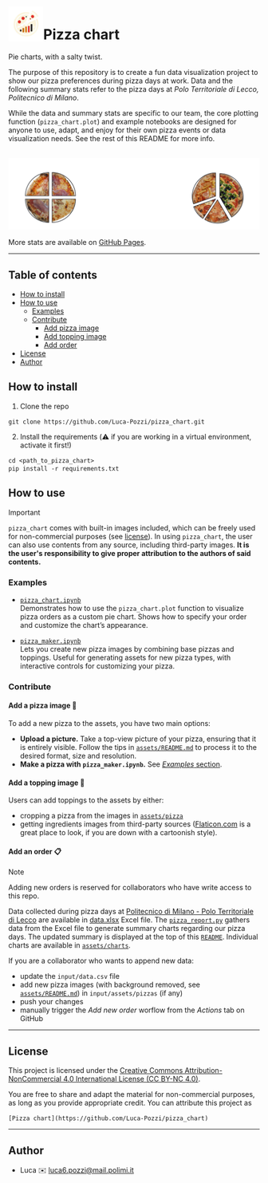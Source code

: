 <img align="left" height="70" src="./assets/logo/logo.png" />

# Pizza chart

Pie charts, with a salty twist.

The purpose of this repository is to create a fun data visualization project to show our pizza preferences during pizza days at work. 
Data and the following summary stats refer to the pizza days at *Polo Territoriale di Lecco, Politecnico di Milano*.

While the data and summary stats are specific to our team, the core plotting function (`pizza_chart.plot`) and example notebooks are designed for anyone to use, adapt, and enjoy for their own pizza events or data visualization needs. See the rest of this README for more info.


<!-- Adaptation to color scheme taken from https://stackoverflow.com/questions/65413712/changing-readme-md-image-display-conditional-to-github-light-mode-dark-mode -->
<br />
<picture>
  <source media="(prefers-color-scheme: dark)" srcset="https://github.com/Luca-Pozzi/pizza_chart/raw/master/assets/charts/summary_dark.png">
  <source media="(prefers-color-scheme: light)" srcset="https://github.com/Luca-Pozzi/pizza_chart/raw/master/assets/charts/summary_light.png">
  <img alt="Summary charts of pizza days at WE-COBOT in either dark or light mode adapting to selected color scheme" src="./assets/charts/summary_dark.png">
</picture>
<br />

More stats are available on [GitHub Pages](https://luca-pozzi.github.io/pizza_chart/).

---

## Table of contents
* [How to install](#how-to-install)
* [How to use](#how-to-use)
  * [Examples](#examples)
  * [Contribute](#contribute)
    * [Add pizza image](#add-a-pizza-image-)
    * [Add topping image](#add-a-topping-image-)
    * [Add order](#add-an-order-)
* [License](#license)
* [Author](#author)

## How to install
1. Clone the repo
  ```
  git clone https://github.com/Luca-Pozzi/pizza_chart.git
  ```
2. Install the requirements (:warning: if you are working in a virtual environment, activate it first!)
  ```
  cd <path_to_pizza_chart>
  pip install -r requirements.txt
  ```

## How to use

> [!IMPORTANT]
> `pizza_chart` comes with built-in images included, which can be freely used for non-commercial purposes (see [license](./LICENSE)).
> In using `pizza_chart`, the user can also use contents from any source, including third-party images. **It is the user's responsibility to give proper attribution to the authors of said contents.**

### Examples
* [`pizza_chart.ipynb`](./examples/pizza_chart.ipynb)
<br>Demonstrates how to use the `pizza_chart.plot` function to visualize pizza orders as a custom pie chart. Shows how to specify your order and customize the chart’s appearance.

* [`pizza_maker.ipynb`](./examples/pizza_maker.ipynb)
<br>Lets you create new pizza images by combining base pizzas and toppings. Useful for generating assets for new pizza types, with interactive controls for customizing your pizza.

### Contribute
#### Add a pizza image :pizza:
To add a new pizza to the assets, you have two main options:
* **Upload a picture.** Take a top-view picture of your pizza, ensuring that it is entirely visible.
Follow the tips in [`assets/README.md`](./assets/README.md) to process it to the desired format, size and resolution.
* **Make a pizza with `pizza_maker.ipynb`.** See [_Examples_ section](#make-a-pizza-with-pizza_makeripynb).

#### Add a topping image :tomato:
Users can add toppings to the assets by either:
* cropping a pizza from the images in [`assets/pizza`](./assets/pizzas)
* getting ingredients images from third-party sources ([Flaticon.com](https://www.flaticon.com/) is a great place to look, if you are down with a cartoonish style).

#### Add an order :clipboard:
> [!NOTE]
> Adding new orders is reserved for collaborators who have write access to this repo.

Data collected during pizza days at [Politecnico di Milano - Polo Territoriale di Lecco](https://www.polo-lecco.polimi.it/) are available in [data.xlsx](./data/data.xlsx) Excel file.
The [`pizza_report.py`](./pizza_report.py) gathers data from the Excel file to generate summary charts regarding our pizza days. 
The updated summary is displayed at the top of this [`README`](README.md). Individual charts are available in [`assets/charts`](./assets/charts/).

If you are a collaborator who wants to append new data:
* update the `input/data.csv` file 
* add new pizza images (with background removed, see [`assets/README.md`](./assets/README.md)) in `input/assets/pizzas` (if any)
* push your changes
* manually trigger the _Add new order_ worflow from the _Actions_ tab on GitHub

---

## License
This project is licensed under the [Creative Commons Attribution-NonCommercial 4.0 International License (CC BY-NC 4.0)](LICENSE).

You are free to share and adapt the material for non-commercial purposes, as long as you provide appropriate credit. You can attribute this project as
```
[Pizza chart](https://github.com/Luca-Pozzi/pizza_chart)
```

---

## Author
* Luca :envelope: [luca6.pozzi@mail.polimi.it](mailto:luca6.pozzi@mail.polimi.it)
